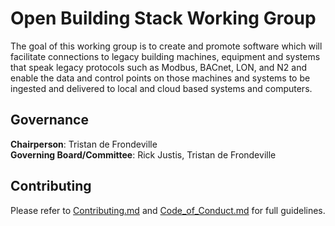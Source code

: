 # Open Building Stack Working Group

The goal of this working group is to create and promote software which will facilitate connections to legacy building machines, equipment and systems that speak legacy protocols such as Modbus, BACnet, LON, and N2 and enable the data and control points on those machines and systems to be ingested and delivered to local and cloud based systems and computers.

## Governance

**Chairperson**: Tristan de Frondeville  
**Governing Board/Committee**: Rick Justis, Tristan de Frondeville

## Contributing

Please refer to [Contributing.md](docs/Contributing.md) and [Code_of_Conduct.md](docs/Code_of_Conduct.md) for full guidelines.
